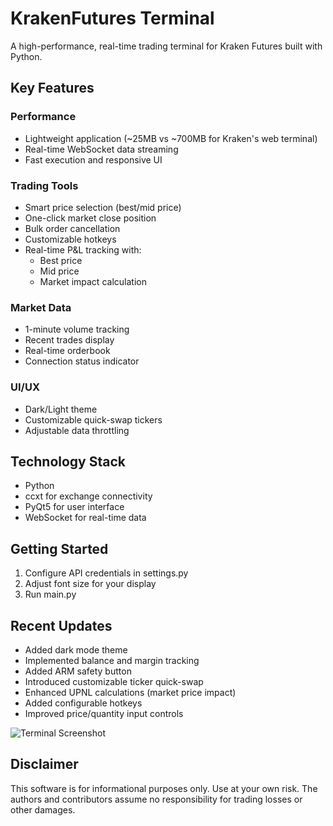 # KrakenFutures Terminal 

A high-performance, real-time trading terminal for Kraken Futures built with Python.

## Key Features

### Performance
- Lightweight application (~25MB vs ~700MB for Kraken's web terminal)
- Real-time WebSocket data streaming
- Fast execution and responsive UI

### Trading Tools
- Smart price selection (best/mid price)
- One-click market close position
- Bulk order cancellation
- Customizable hotkeys
- Real-time P&L tracking with:
  - Best price
  - Mid price
  - Market impact calculation

### Market Data
- 1-minute volume tracking
- Recent trades display
- Real-time orderbook
- Connection status indicator

### UI/UX
- Dark/Light theme
- Customizable quick-swap tickers
- Adjustable data throttling

## Technology Stack
- Python
- ccxt for exchange connectivity
- PyQt5 for user interface
- WebSocket for real-time data

## Getting Started

1. Configure API credentials in settings.py
2. Adjust font size for your display
3. Run main.py

## Recent Updates
- Added dark mode theme
- Implemented balance and margin tracking
- Added ARM safety button
- Introduced customizable ticker quick-swap
- Enhanced UPNL calculations (market price impact)
- Added configurable hotkeys
- Improved price/quantity input controls

![Terminal Screenshot](https://github.com/user-attachments/assets/96871c60-1561-4eb6-8a90-cc44f5d14818)

## Disclaimer
This software is for informational purposes only. Use at your own risk. The authors and contributors assume no responsibility for trading losses or other damages.
